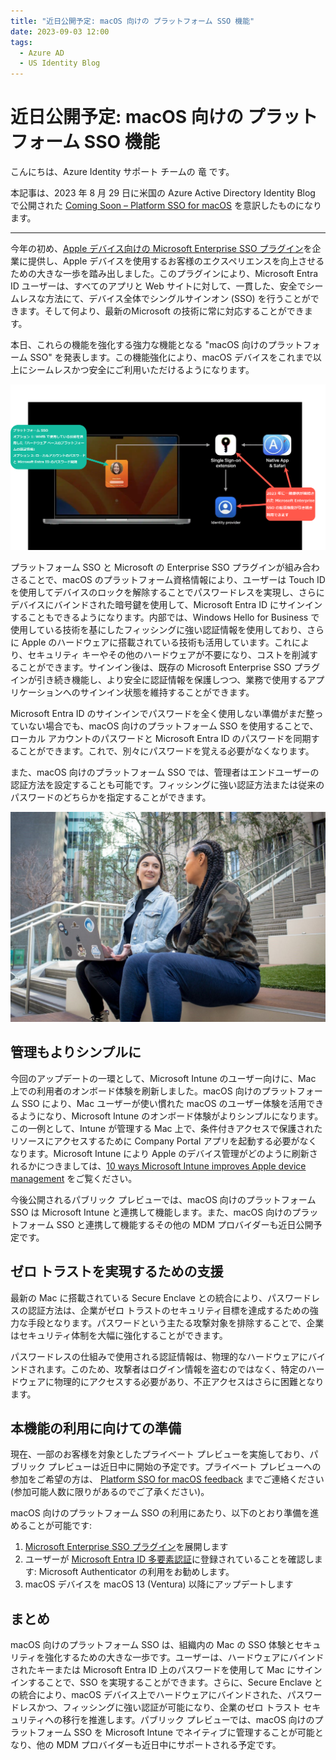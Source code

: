 ```yaml
---
title: "近日公開予定: macOS 向けの プラットフォーム SSO 機能"
date: 2023-09-03 12:00
tags:
  - Azure AD
  - US Identity Blog
---
```


#  近日公開予定: macOS 向けの プラットフォーム SSO 機能
 

こんにちは、Azure Identity サポート チームの 竜 です。

本記事は、2023 年 8 月 29 日に米国の Azure Active Directory Identity Blog で公開された [Coming Soon – Platform SSO for macOS](https://techcommunity.microsoft.com/t5/microsoft-entra-azure-ad-blog/coming-soon-platform-sso-for-macos/ba-p/3902280) を意訳したものになります。

----

今年の初め、[Apple デバイス向けの Microsoft Enterprise SSO プラグイン](https://learn.microsoft.com/ja-jp/azure/active-directory/develop/apple-sso-plugin)を企業に提供し、Apple デバイスを使用するお客様のエクスペリエンスを向上させるための大きな一歩を踏み出しました。このプラグインにより、Microsoft Entra ID ユーザーは、すべてのアプリと Web サイトに対して、一貫した、安全でシームレスな方法にて、デバイス全体でシングルサインオン (SSO) を行うことができます。そして何より、最新のMicrosoft の技術に常に対応することができます。

本日、これらの機能を強化する強力な機能となる "macOS 向けのプラットフォーム SSO" を発表します。この機能強化により、macOS デバイスをこれまで以上にシームレスかつ安全にご利用いただけるようになります。

![プラットフォーム SSO  は、macOS の既存の SSO 拡張機能を強化したもので、ユーザーは「パスワードレスの資格情報」または「Microsoft Entra ID によって管理および検証されたパスワード」を使用して Mac にサインインすることができます。](./coming-soon-platform-SSO-for-macOS/1.png)

プラットフォーム SSO と Microsoft の Enterprise SSO プラグインが組み合わさることで、macOS のプラットフォーム資格情報により、ユーザーは Touch ID を使用してデバイスのロックを解除することでパスワードレスを実現し、さらにデバイスにバインドされた暗号鍵を使用して、Microsoft Entra ID にサインインすることもできるようになります。内部では、Windows Hello for Business で使用している技術を基にしたフィッシングに強い認証情報を使用しており、さらに Apple のハードウェアに搭載されている技術も活用しています。これにより、セキュリティ キーやその他のハードウェアが不要になり、コストを削減することができます。サインイン後は、既存の Microsoft Enterprise SSO プラグインが引き続き機能し、より安全に認証情報を保護しつつ、業務で使用するアプリケーションへのサインイン状態を維持することができます。

Microsoft Entra ID のサインインでパスワードを全く使用しない準備がまだ整っていない場合でも、macOS 向けのプラットフォーム SSO を使用することで、ローカル アカウントのパスワードと Microsoft Entra ID のパスワードを同期することができます。これで、別々にパスワードを覚える必要がなくなります。

また、macOS 向けのプラットフォーム SSO では、管理者はエンドユーザーの認証方法を設定することも可能です。フィッシングに強い認証方法または従来のパスワードのどちらかを指定することができます。

![](./coming-soon-platform-SSO-for-macOS/2.png)


## 管理もよりシンプルに

今回のアップデートの一環として、Microsoft Intune のユーザー向けに、Mac 上での利用者のオンボード体験を刷新しました。macOS 向けのプラットフォーム SSO により、Mac ユーザーが使い慣れた macOS のユーザー体験を活用できるようになり、Microsoft Intune のオンボード体験がよりシンプルになります。この一例として、Intune が管理する Mac 上で、条件付きアクセスで保護されたリソースにアクセスするために Company Portal アプリを起動する必要がなくなります。Microsoft Intune により Apple のデバイス管理がどのように刷新されるかにつきましては、[10 ways Microsoft Intune improves Apple device management](https://techcommunity.microsoft.com/t5/microsoft-intune-blog/10-ways-microsoft-intune-improves-apple-device-management/ba-p/3766718) をご覧ください。

今後公開されるパブリック プレビューでは、macOS 向けのプラットフォーム SSO は Microsoft Intune と連携して機能します。また、macOS 向けのプラットフォーム SSO と連携して機能するその他の MDM プロバイダーも近日公開予定です。

## ゼロ トラストを実現するための支援

最新の Mac に搭載されている Secure Enclave との統合により、パスワードレスの認証方法は、企業がゼロ トラストのセキュリティ目標を達成するための強力な手段となります。パスワードという主たる攻撃対象を排除することで、企業はセキュリティ体制を大幅に強化することができます。

パスワードレスの仕組みで使用される認証情報は、物理的なハードウェアにバインドされます。このため、攻撃者はログイン情報を盗むのではなく、特定のハードウェアに物理的にアクセスする必要があり、不正アクセスはさらに困難となります。


## 本機能の利用に向けての準備

現在、一部のお客様を対象としたプライベート プレビューを実施しており、パブリック プレビューは近日中に開始の予定です。プライベート プレビューへの参加をご希望の方は、 [Platform SSO for macOS feedback](macos-sso-feedback@microsoft.com) までご連絡ください (参加可能人数に限りがあるのでご了承ください)。

macOS 向けのプラットフォーム SSO の利用にあたり、以下のとおり準備を進めることが可能です:
 
1. [Microsoft Enterprise SSO プラグイン](https://learn.microsoft.com/ja-jp/azure/active-directory/develop/apple-sso-plugin)を展開します
2. ユーザーが [Microsoft Entra ID 多要素認証](https://learn.microsoft.com/ja-jp/azure/active-directory/authentication/howto-mfa-getstarted)に登録されていることを確認します: Microsoft Authenticator の利用をお勧めします。
3. macOS デバイスを macOS 13 (Ventura) 以降にアップデートします

## まとめ 

macOS 向けのプラットフォーム SSO  は、組織内の Mac の SSO 体験とセキュリティを強化するための大きな一歩です。ユーザーは、ハードウェアにバインドされたキーまたは Microsoft Entra ID 上のパスワードを使用して Mac にサインインすることで、SSO を実現することができます。さらに、Secure Enclave との統合により、macOS デバイス上でハードウェアにバインドされた、パスワードレスかつ、フィッシングに強い認証が可能になり、企業のゼロ トラスト セキュリティへの移行を推進します。パブリック プレビューでは、macOS 向けのプラットフォーム SSO を Microsoft Intune でネイティブに管理することが可能となり、他の MDM プロバイダーも近日中にサポートされる予定です。
